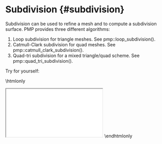 # Subdivision {#subdivision}

Subdivision can be used to refine a mesh and to compute a subdivision surface. PMP provides three different algorithms:

1. Loop subdivision for triangle meshes. See pmp::loop_subdivision().
2. Catmull-Clark subdivision for quad meshes. See pmp::catmull_clark_subdivision().
3. Quad-tri subdivision for a mixed triangle/quad scheme. See pmp::quad_tri_subdivision().

Try for yourself:

\htmlonly
<iframe class="demo" src="/demos/subdivision.html"></iframe>
\endhtmlonly
